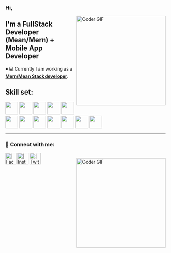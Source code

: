 ### Hi, 

[<img align="right" src="https://github.com/mernstackdeveloper/mernstackdeveloper/blob/main/assests/coding.gif" alt="Coder GIF" height="280">][myprofile]

## I'm a FullStack Developer (Mean/Mern) + Mobile App Developer 


◾ 💻 Currently I am working as a **[Mern/Mean Stack developer][angular]**.

## Skill set:

<p align="left">
<img src="https://github.com/mernstackdeveloper/mernstackdeveloper/blob/main/assests/angular-icon.svg" height="auto" width="40">

<img src="https://github.com/mernstackdeveloper/mernstackdeveloper/blob/main/assests/nodejs-original.svg" height="auto" width="40">

<img src="https://github.com/mernstackdeveloper/mernstackdeveloper/blob/main/assests/express-original.svg" height="auto" width="40">

<img src="https://github.com/mernstackdeveloper/mernstackdeveloper/blob/main/assests/mongodb-original.svg" height="auto" width="40">

<img src="https://github.com/mernstackdeveloper/mernstackdeveloper/blob/main/assests/javascript-plain.svg" height="auto" width="40">

<img src="https://github.com/mernstackdeveloper/mernstackdeveloper/blob/main/assests/css3-original.svg" height="auto" width="40">

<img src="https://github.com/mernstackdeveloper/mernstackdeveloper/blob/main/assests/sass-original.svg" height="auto" width="40">

<img src="https://github.com/mernstackdeveloper/mernstackdeveloper/blob/main/assests/jquery-plain.svg" height="auto" width="40">

<img src="https://github.com/mernstackdeveloper/mernstackdeveloper/blob/main/assests/html5-original.svg" height="auto" width="40">

<img src="https://github.com/mernstackdeveloper/mernstackdeveloper/blob/main/assests/bootstrap-plain.svg" height="auto" width="40">

<img src="https://github.com/mernstackdeveloper/mernstackdeveloper/blob/main/assests/visualstudio-plain.svg" height="auto" width="40">


<img src="https://github.com/mernstackdeveloper/mernstackdeveloper/blob/main/assests/git-original.svg" height="auto" width="40">
</p>


---

### 🧧 Connect with me:

[<img align="left" alt=" | Facebook" width="35px" src="https://github.com/mernstackdeveloper/mernstackdeveloper/blob/main/assests/facebook.svg" />][facebook]
[<img align="left" alt=" | Instagram" width="35px" src="https://github.com/mernstackdeveloper/mernstackdeveloper/blob/main/assests/instagram.svg" />][instagram]
[<img align="left" alt=" | Twitter" width="35px" src="https://github.com/mernstackdeveloper/mernstackdeveloper/blob/main/assests/twitter.svg" />][twitter]
<br />
[<img align="right" src="https://github.com/mernstackdeveloper/mernstackdeveloper/blob/main/assests/comp.gif" alt="Coder GIF" height="280">][myprofile]
<br />



[myprofile]: https://github.com/mernstackdeveloper
[buymeacoffee]: https://www.buymeacoffee.com/abidahmed
[facebook]: https://github.com/mernstackdeveloper
[instagram]: https://github.com/mernstackdeveloper
[twitter]: https://github.com/mernstackdeveloper
[react]: https://reactjs.org/
[angular]: https://angular.io/
